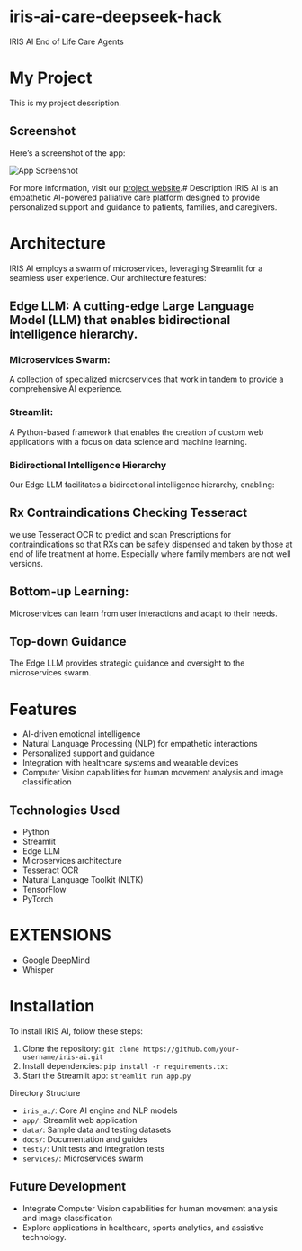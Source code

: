 # iris-ai-care-deepseek-hack
IRIS AI End of Life Care Agents
# My Project

This is my project description.

## Screenshot

Here’s a screenshot of the app:

![App Screenshot](assets/screenshot.png)

For more information, visit our [project website](https://iris.gemgrocery.com).# Description
IRIS AI is an empathetic AI-powered palliative care platform designed to provide personalized support and guidance to patients, families, and caregivers.

# Architecture
IRIS AI employs a swarm of microservices, leveraging Streamlit for a seamless user experience. Our architecture features:

## Edge LLM: A cutting-edge Large Language Model (LLM) that enables bidirectional intelligence hierarchy.

### Microservices Swarm: 
A collection of specialized microservices that work in tandem to provide a comprehensive AI experience.

### Streamlit:  
A Python-based framework that enables the creation of custom web applications with a focus on data science and machine learning.

### Bidirectional Intelligence Hierarchy
Our Edge LLM facilitates a bidirectional intelligence hierarchy, enabling:
## Rx Contraindications Checking Tesseract 
we use Tesseract OCR to predict and scan Prescriptions for contraindications so that RXs can be safely dispensed and taken by those at end of life treatment at home. Especially where family members are not well versions.
## Bottom-up Learning: 
Microservices can learn from user interactions and adapt to their needs.
## Top-down Guidance
The Edge LLM provides strategic guidance and oversight to the microservices swarm.

# Features
- AI-driven emotional intelligence
- Natural Language Processing (NLP) for empathetic interactions
- Personalized support and guidance
- Integration with healthcare systems and wearable devices
- Computer Vision capabilities for human movement analysis and image classification

## Technologies Used
- Python
- Streamlit
- Edge LLM
- Microservices architecture
- Tesseract OCR
- Natural Language Toolkit (NLTK)
- TensorFlow
- PyTorch
# EXTENSIONS
- Google DeepMind
- Whisper
# Installation
To install IRIS AI, follow these steps:

1. Clone the repository: `git clone https://github.com/your-username/iris-ai.git`
2. Install dependencies: `pip install -r requirements.txt`
3. Start the Streamlit app: `streamlit run app.py`

Directory Structure
- `iris_ai/`: Core AI engine and NLP models
- `app/`: Streamlit web application
- `data/`: Sample data and testing datasets
- `docs/`: Documentation and guides
- `tests/`: Unit tests and integration tests
- `services/`: Microservices swarm

## Future Development
- Integrate Computer Vision capabilities for human movement analysis and image classification
- Explore applications in healthcare, sports analytics, and assistive technology.
